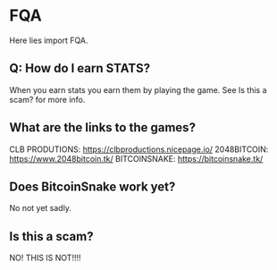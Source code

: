 # FQA

Here lies import FQA.

## Q: How do I earn STATS?
When you earn stats you earn them by playing the game. See Is this a scam? for more info.

## What are the links to the games?

CLB PRODUTIONS: https://clbproductions.nicepage.io/
2048BITCOIN: https://www.2048bitcoin.tk/
BITCOINSNAKE: https://bitcoinsnake.tk/

## Does BitcoinSnake work yet?

No not yet sadly.

## Is this a scam?

NO! THIS IS NOT!!!!
